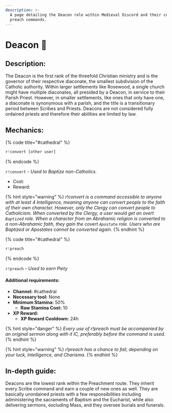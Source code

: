 ```yaml
---
description: >-
  A page detailing the Deacon role within Medieval Discord and their convert and
  preach commands.
---
```


# Deacon 📿

## Description:

The Deacon is the first rank of the threefold Christian ministry and is the governor of their respective diaconate, the smallest subdivision of the Catholic authority. Within larger settlements like Rosewood, a single church might have multiple diaconates, all presided by a Deacon, in service to their Parish Priest. However, in smaller settlements, like ones that only have one, a diaconate is synonymous with a parish, and the title is a transitionary period between Scribes and Priests. Deacons are not considered fully ordained priests and therefore their abilities are limited by law.

## Mechanics:

{% code title="\#cathedral" %}
```javascript
r!convert [other user]
```
{% endcode %}

`r!convert` - _Used to Baptize non-Catholics._

* Cost: 
* Reward:

{% hint style="warning" %}
_r!convert is a command accessible to anyone with at least 4 Intelligence, meaning anyone can convert people to the faith of their own character. However, only the Clergy can convert people to Catholicism. When converted by the Clergy, a user would get an overt `Baptized` role. When a character from an Abrahamic religion is converted to a non-Abrahamic faith, they gain the covert `Apostate` role. Users who are Baptized or Apostates cannot be converted again._
{% endhint %}

{% code title="\#cathedral" %}
```javascript
r!preach
```
{% endcode %}

`r!preach` - _Used to earn Piety_

#### Additional requirements:

* **Channel:** \#cathedral
* **Necessary tool:** None
* **Minimum Stamina:** 50%
  * **Raw Stamina Cost:** 10
* **XP Reward:** 
  * **XP Reward Cooldown:** 24h

{% hint style="danger" %}
_Every use of r!preach must be accompanied by an original sermon along with it IC, preferably before the command is used._
{% endhint %}

{% hint style="warning" %}
_r!preach has a chance to fail, depending on your luck, Intelligence, and Charisma._
{% endhint %}

## In-depth guide:

Deacons are the lowest rank within the Preachment route. They inherit every Scribe command and earn a couple of new ones as well. They are basically unordained priests with a few responsibilities including administering the sacraments of Baptism and the Eucharist, while also delivering sermons, excluding Mass, and they oversee burials and funerals.

